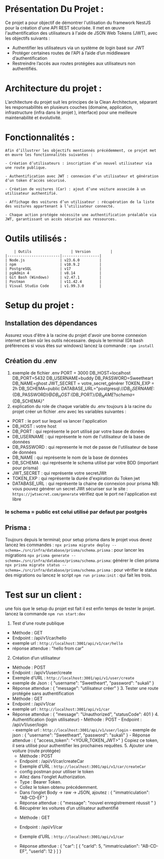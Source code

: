 
  # Présentation Du Projet :
  Ce projet a pour objectif de démontrer l'utilisation du framework NestJS pour la création d'une API REST sécurisée. Il met en œuvre l'authentification des utilisateurs à l'aide de JSON Web Tokens (JWT), avec les objectifs suivants :

  - Authentifier les utilisateurs via un système de login basé sur JWT
  - Protéger certaines routes de l'API à l’aide d’un middleware d’authentification
  - Restreindre l’accès aux routes protégées aux utilisateurs non authentifiés.

  # Architecture du projet : 

  L’architecture du projet suit les principes de la Clean Architecture, séparant les responsabilités en plusieurs couches (domaine, application, infrastructure (infra dans le projet ), interface) pour une meilleure maintenabilité et évolutivité.
  
  # Fonctionnalités :
    Afin d’illustrer les objectifs mentionnés précédemment, ce projet met en œuvre les fonctionnalités suivantes :

    - Création d’utilisateurs : inscription d’un nouvel utilisateur via une route publique.

    - Authentification avec JWT : connexion d’un utilisateur et génération d’un token d’accès sécurisé.

    - Création de voitures (Car) : ajout d’une voiture associée à un utilisateur authentifié.

    - Affichage des voitures d’un utilisateur : récupération de la liste des voitures appartenant à l’utilisateur connecté.

    - Chaque action protégée nécessite une authentification préalable via JWT, garantissant un accès sécurisé aux ressources.

  # Outils utilisés :

        | Outils                  | Version         |
    |------------------------|-----------------|
    | Node.js                | v23.6.0         |
    | npm                    | v10.9.2         |
    | PostgreSQL             | v17             |
    | pgAdmin 4              | v8.14           |
    | Git Bash (Windows)     | v2.47.1         |
    | Postman                | v11.42.4        |
    | Visual Studio Code     | v1.99.3.0       |

  # Setup du projet  :
   ##  Installation des dépendances
  Assurez vous d'être à la racine du projet d'avoir une bonne connexion internet et bien sûr les outils nécessaire. 
  depuis le terminal (Git bash préférences si vous êtes sur windows) lancez la commande : `npm install`
  ## Création du .env
  1. exemple de fichier .env
    PORT = 3000 
    DB_HOST=localhost
    DB_PORT=5432
    DB_USERNAME=buddy
    DB_PASSWORD=Sweetheart
    DB_NAME=ghost
    JWT_SECRET = votre_secret_générer 
    TOKEN_EXP = 2h
    DB_SCHEMA=public
    DATABASE_URL="postgresql://${DB_USERNAME}:${DB_PASSWORD}@${DB_HOST}:${DB_PORT}/${DB_NAME}?schema=${DB_SCHEMA}"
  2. explication du role de chaque variable du .env
  toujours à la racine du projet créer un fichier .env avec les variables suivantes :

  - PORT : le port sur lequel va lancer l'application 
  - DB_HOST : votre host
  - DB_PORT : qui représente le port  utilisé par votre base de donées
  - DB_USERNAME : qui représente le nom de l'utilisateur de la base de données
  - DB_PASSWORD : qui represente le mot de passe de l'utilisateur de base de données
  - DB_NAME : qui représente le nom de la base de données
  - DB_SCHEMA :  qui représente  le schema utilisé par votre BDD (important pour prisma)
  - JWT_SECRET : qui  représente votre secretJWt
  - TOKEN_EXP : qui représente la durée d'expiration du Token jwt 
  - DATABASE_URL : qui représente la chaine de connexion pour prisma 
  NB: 
  vous pouvez générer un secret JWt sécuriser sur le site : `https://jwtsecret.com/generate`
  vérifiez que le port ne l'application est libre  
 ### le schema = public est celui utilisé par defaut par postgrès 
 ## Prisma : 
  Toujours depuis le terminal; pour setup prisma dans le projet vous devez lancez les commandes : 
  `npx prisma migrate deploy --schema=./src/infra/database/prisma/schema.prisma` : pour lancer les migrations
  `npx prisma generate --schema=./src/infra/database/prisma/schema.prisma`: générer le clien prisma
  `npx prisma migrate status --schema=./src/infra/database/prisma/schema.prisma` :  pour vérifier le status des migrations
   ou lancez  le script `npm run prisma:init` : qui fait les trois.

 # Test sur un client :
  une fois que le setup du projet est fait il est enfin temps de tester le projet.
  lancez la commande `npm run start:dev` 
  1. Test d'une route publique 
  -  Méthode : GET
  -  Endpoint : /api/v1/car/hello
  -  exemple url : `http://localhost:3001/api/v1/car/hello`
  - réponse attendue : "hello from car"
  2. Création d’un utilisateur
   - Méthode : POST
   - Endpoint : /api/v1/user/create
   - Exemple d’URL : `http://localhost:3001/api/v1/user/create`
   - exemple de Json :
    {
     "username": "Sweetheart",
     "password": "sukali"
    }
   - Réponse attendue :
    {
     "message": "utilisateur créer"
    }
    3. Tester une route protégée sans authentification
   -  Méthode : GET
   -  Endpoint : /api/v1/car
   - exemple url : `http://localhost:3001/api/v1/car`
   - Réponse attendue :
    {
      "message": "Unauthorized",
      "statusCode": 401
    }
    4. Authentification (login utilisateur)
    - Méthode : POST
    - Endpoint : /api/v1/user/login  
    - exemple url : `http://localhost:3001/api/v1/user/login`
    - exemple de json :
      {
       "username": "Sweetheart",
       "password": "sukali"
      }
    - Réponse attendue : 
     {
      "access_token": "<YOUR_TOKEN_JWT>"
     }
     Copiez ce token, il sera utilisé pour authentifier les prochaines requêtes.
    5. Ajouter une voiture (route protégée)
     -  Méthode : POST
     - Endpoint : /api/v1/car/createCar
     - Exemple d’URL : `http://localhost:3001/api/v1/car/createCar`
     * config postman pour utiliser le token 
     -  Allez dans l'onglet Authorization.
     - Type : Bearer Token.
     - Collez le token obtenu précédemment.
     - Dans l’onglet Body → raw → JSON, ajoutez : 
      {
        "immatriculation": "AB-CD-EF"
      }
      - Réponse attendue : 
       {
         "message": "nouvel enregistrement réussit "
       }
      6. Récupérer les voitures d’un utilisateur authentifié
       -  Méthode : GET
       - Endpoint : /api/v1/car

       - Exemple d’URL : `http://localhost:3001/api/v1/car`
       - Réponse attendue : 
       {
          "car": [
              {
                  "carId": 5,
                  "immatriculation": "AB-CD-EF",
                  "userId": 12
              }
          ]
        }

    

 






   






